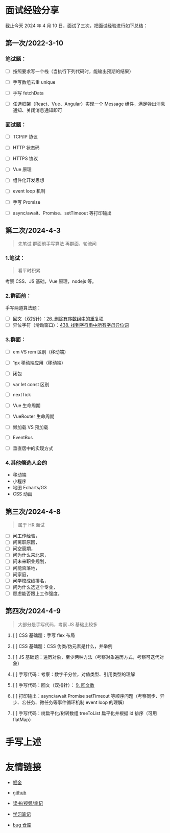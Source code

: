 # 面试经验分享

截止今天 2024 年 4 月 10 日，面试了三次，把面试经验进行如下总结：

## 第一次/2022-3-10

### 笔试题：

- [ ] 按照要求写一个栈（当执行下列代码时，能输出预期的结果）

- [ ] 手写数组去重 unique

- [ ] 手写 fetchData

- [ ] 任选框架（React、Vue、Angular）实现一个 Message 组件，满足弹出消息通知、关闭消息通知即可

### 面试题：

- [ ] TCP/IP 协议

- [ ] HTTP 状态码

- [ ] HTTPS 协议

- [ ] Vue 原理

- [ ] 组件化开发思想

- [ ] event loop 机制

- [ ] 手写 Promise

- [ ] async/await、Promise、setTimeout 等打印输出

## 第二次/2024-4-3

> 先笔试
> 群面前手写算法
> 再群面，轮流问

### 1.笔试：

> 看平时积累

考察 CSS、JS 基础，Vue 原理，nodejs 等。

### 2.群面前：

手写两道算法题：

- [ ] 回文（双指针）：[26. 删除有序数组中的重复项](https://leetcode.cn/problems/remove-duplicates-from-sorted-array/)
- [ ] 异位字符（滑动窗口）：[438. 找到字符串中所有字母异位词](https://leetcode.cn/problems/find-all-anagrams-in-a-string/description/)

### 3.群面：

- [ ] em VS rem 区别（移动端）

- [ ] 1px 移动端应用（移动端）

- [ ] 闭包

- [ ] var let const 区别

- [ ] nextTick

- [ ] Vue 生命周期

- [ ] VueRouter 生命周期

- [ ] 懒加载 VS 预加载

- [ ] EventBus

- [ ] 垂直居中的实现方式

### 4.其他候选人会的

- 移动端
- 小程序
- 地图 Echarts/G3
- CSS 动画

## 第三次/2024-4-8

> 属于 HR 面试

- [ ] 问工作经验，
- [ ] 问离职原因，
- [ ] 问空窗期，
- [ ] 问为什么来北京，
- [ ] 问未来职业规划，
- [ ] 问能否落地，
- [ ] 问家庭，
- [ ] 问学校成绩排名，
- [ ] 问为什么选这个专业，
- [ ] 顾虑能否跟上工作强度。

## 第四次/2024-4-9

> 大部分是手写代码，考察 JS 基础比较多

1. [ ] CSS 基础题：手写 flex 布局

2. [ ] CSS 基础题：CSS 伪类/伪元素是什么，并举例

3. [ ] JS 基础题：遍历对象，至少两种方法（考察对象遍历方式，考察可迭代对象）

4. [ ] 手写代码：考察：数字千分位，对值类型、引用类型的理解

5. [ ] 手写代码：回文（双指针）：
       [9. 回文数](https://leetcode.cn/problems/palindrome-number/description/)

6. [ ] 打印输出：async/await Promise setTimeout 等顺序问题（考察同步、异步、宏任务、微任务等事件循环机制 event loop 的理解）

7. [ ] 手写代码：树扁平化/树转数组 treeToList 扁平化并根据 id 排序（可用 flatMap）

# 手写上述

# 友情链接

- [掘金](https://juejin.cn/user/1042768423037150)

- [github](https://github.com/djsz3y)

- [读书/视频/笔记](https://github.com/djsz3y/learning-notes)

- [学习笔记](https://github.com/djsz3y/zhaowa-study-notes)

- [bug 仓库](https://github.com/djsz3y/bug-repository)
